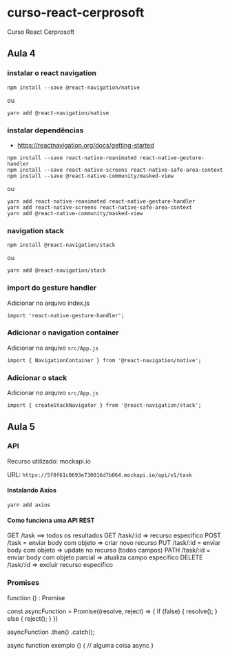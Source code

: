 # curso-react-cerprosoft
Curso React Cerprosoft

## Aula 4

### instalar o react navigation
`npm install --save @react-navigation/native`

ou

`yarn add @react-navigation/native`

### instalar dependências

- https://reactnavigation.org/docs/getting-started

```
npm install --save react-native-reanimated react-native-gesture-handler
npm install --save react-native-screens react-native-safe-area-context
npm install --save @react-native-community/masked-view
```

ou

```
yarn add react-native-reanimated react-native-gesture-handler
yarn add react-native-screens react-native-safe-area-context
yarn add @react-native-community/masked-view
```

### navigation stack

`npm install @react-navigation/stack`

ou

`yarn add @react-navigation/stack`


### import do gesture handler

Adicionar no arquivo index.js

`
import 'react-native-gesture-handler';
`

### Adicionar o navigation container

Adicionar no arquivo `src/App.js`

`import { NavigationContainer } from '@react-navigation/native';`

### Adicionar o stack

Adicionar no arquivo `src/App.js`

`import { createStackNavigator } from '@react-navigation/stack';`

## Aula 5

### API

Recurso utilizado: mockapi.io

URL: `https://5f8f61c8693e730016d7b064.mockapi.io/api/v1/task`

#### Instalando Axios

`yarn add axios`

#### Como funciona uma API REST

GET /task ==> todos os resultados
GET /task/:id => recurso especifico
POST /task = enviar body com objeto => criar novo recurso
PUT /task/:id = enviar body com objeto => update no recurso (todos campos)
PATH /task/:id = enviar body com objeto parcial => atualiza campo especifico
DELETE /task/:id => excluir recurso especifico

### Promises

function () : Promise

const asyncFunction = Promise((resolve, reject) => {
    if (false) {
        resolve();
    } else {
        reject();
    }
})

asyncFunction
    .then()
    .catch();

async function exemplo () {
    // alguma coisa async
}


